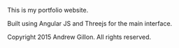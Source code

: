 This is my portfolio website.

Built using Angular JS and Threejs for the main interface.

Copyright 2015 Andrew Gillon. All rights reserved.
